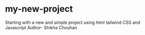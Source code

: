 # my-new-project
Starting with a new and simple project using html tailwind CSS and Javascript
Author- Shikha Chouhan
